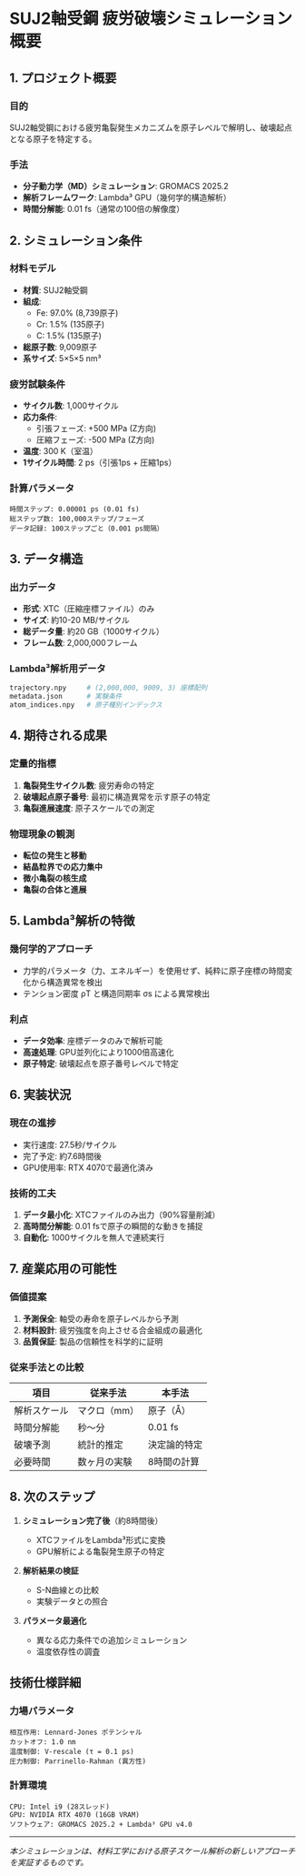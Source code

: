 # SUJ2軸受鋼 疲労破壊シミュレーション概要

## 1. プロジェクト概要

### 目的
SUJ2軸受鋼における疲労亀裂発生メカニズムを原子レベルで解明し、破壊起点となる原子を特定する。

### 手法
- **分子動力学（MD）シミュレーション**: GROMACS 2025.2
- **解析フレームワーク**: Lambda³ GPU（幾何学的構造解析）
- **時間分解能**: 0.01 fs（通常の100倍の解像度）

## 2. シミュレーション条件

### 材料モデル
- **材質**: SUJ2軸受鋼
- **組成**: 
  - Fe: 97.0% (8,739原子)
  - Cr: 1.5% (135原子)
  - C: 1.5% (135原子)
- **総原子数**: 9,009原子
- **系サイズ**: 5×5×5 nm³

### 疲労試験条件
- **サイクル数**: 1,000サイクル
- **応力条件**: 
  - 引張フェーズ: +500 MPa (Z方向)
  - 圧縮フェーズ: -500 MPa (Z方向)
- **温度**: 300 K（室温）
- **1サイクル時間**: 2 ps（引張1ps + 圧縮1ps）

### 計算パラメータ
```
時間ステップ: 0.00001 ps (0.01 fs)
総ステップ数: 100,000ステップ/フェーズ
データ記録: 100ステップごと（0.001 ps間隔）
```

## 3. データ構造

### 出力データ
- **形式**: XTC（圧縮座標ファイル）のみ
- **サイズ**: 約10-20 MB/サイクル
- **総データ量**: 約20 GB（1000サイクル）
- **フレーム数**: 2,000,000フレーム

### Lambda³解析用データ
```python
trajectory.npy     # (2,000,000, 9009, 3) 座標配列
metadata.json      # 実験条件
atom_indices.npy   # 原子種別インデックス
```

## 4. 期待される成果

### 定量的指標
1. **亀裂発生サイクル数**: 疲労寿命の特定
2. **破壊起点原子番号**: 最初に構造異常を示す原子の特定
3. **亀裂進展速度**: 原子スケールでの測定

### 物理現象の観測
- **転位の発生と移動**
- **結晶粒界での応力集中**
- **微小亀裂の核生成**
- **亀裂の合体と進展**

## 5. Lambda³解析の特徴

### 幾何学的アプローチ
- 力学的パラメータ（力、エネルギー）を使用せず、純粋に原子座標の時間変化から構造異常を検出
- テンション密度 ρT と構造同期率 σs による異常検出

### 利点
- **データ効率**: 座標データのみで解析可能
- **高速処理**: GPU並列化により1000倍高速化
- **原子特定**: 破壊起点を原子番号レベルで特定

## 6. 実装状況

### 現在の進捗
- 実行速度: 27.5秒/サイクル
- 完了予定: 約7.6時間後
- GPU使用率: RTX 4070で最適化済み

### 技術的工夫
1. **データ最小化**: XTCファイルのみ出力（90%容量削減）
2. **高時間分解能**: 0.01 fsで原子の瞬間的な動きを捕捉
3. **自動化**: 1000サイクルを無人で連続実行

## 7. 産業応用の可能性

### 価値提案
1. **予測保全**: 軸受の寿命を原子レベルから予測
2. **材料設計**: 疲労強度を向上させる合金組成の最適化
3. **品質保証**: 製品の信頼性を科学的に証明

### 従来手法との比較
| 項目 | 従来手法 | 本手法 |
|------|----------|---------|
| 解析スケール | マクロ（mm） | 原子（Å） |
| 時間分解能 | 秒〜分 | 0.01 fs |
| 破壊予測 | 統計的推定 | 決定論的特定 |
| 必要時間 | 数ヶ月の実験 | 8時間の計算 |

## 8. 次のステップ

1. **シミュレーション完了後**（約8時間後）
   - XTCファイルをLambda³形式に変換
   - GPU解析による亀裂発生原子の特定

2. **解析結果の検証**
   - S-N曲線との比較
   - 実験データとの照合

3. **パラメータ最適化**
   - 異なる応力条件での追加シミュレーション
   - 温度依存性の調査

## 技術仕様詳細

### 力場パラメータ
```
相互作用: Lennard-Jones ポテンシャル
カットオフ: 1.0 nm
温度制御: V-rescale (τ = 0.1 ps)
圧力制御: Parrinello-Rahman (異方性)
```

### 計算環境
```
CPU: Intel i9 (28スレッド)
GPU: NVIDIA RTX 4070 (16GB VRAM)
ソフトウェア: GROMACS 2025.2 + Lambda³ GPU v4.0
```

---

*本シミュレーションは、材料工学における原子スケール解析の新しいアプローチを実証するものです。*
